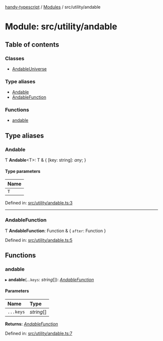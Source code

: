 [handy-typescript](../README.md) / [Modules](../modules.md) / src/utility/andable

# Module: src/utility/andable

## Table of contents

### Classes

- [AndableUniverse](../classes/src_utility_andable.andableuniverse.md)

### Type aliases

- [Andable](src_utility_andable.md#andable)
- [AndableFunction](src_utility_andable.md#andablefunction)

### Functions

- [andable](src_utility_andable.md#andable)

## Type aliases

### Andable

Ƭ **Andable**<T\>: T & { [key: string]: *any*;  }

#### Type parameters

| Name |
| :------ |
| `T` |

Defined in: [src/utility/andable.ts:3](https://github.com/robbiemu/handy-typescript/blob/1dd3e37/src/utility/andable.ts#L3)

___

### AndableFunction

Ƭ **AndableFunction**: Function & { `after`: Function  }

Defined in: [src/utility/andable.ts:5](https://github.com/robbiemu/handy-typescript/blob/1dd3e37/src/utility/andable.ts#L5)

## Functions

### andable

▸ **andable**(...`keys`: *string*[]): [*AndableFunction*](src_utility_andable.md#andablefunction)

#### Parameters

| Name | Type |
| :------ | :------ |
| `...keys` | *string*[] |

**Returns:** [*AndableFunction*](src_utility_andable.md#andablefunction)

Defined in: [src/utility/andable.ts:7](https://github.com/robbiemu/handy-typescript/blob/1dd3e37/src/utility/andable.ts#L7)
